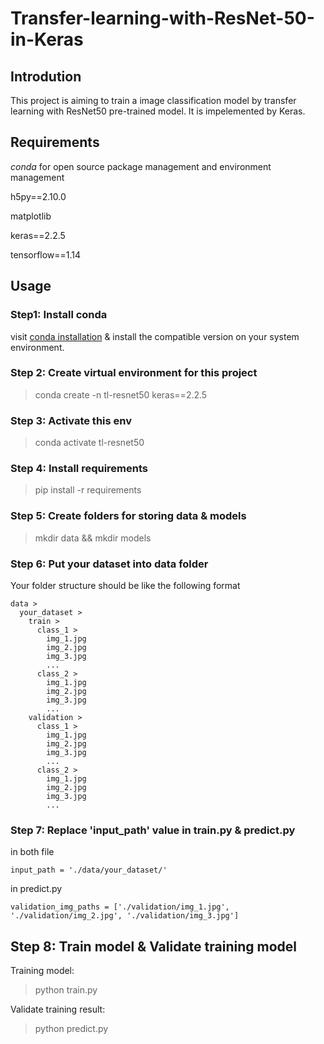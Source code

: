 # Transfer-learning-with-ResNet-50-in-Keras 

Introdution
------------

This project is aiming to train a image classification model by transfer learning with ResNet50 pre-trained model. It is impelemented by Keras. 

Requirements
------------

*conda* for open source package management and environment management 

h5py==2.10.0

matplotlib

keras==2.2.5

tensorflow==1.14

Usage
------

### Step1: Install conda  

visit [conda installation](https://conda.io/projects/conda/en/latest/user-guide/install/index.html) & install the compatible version on your system environment. 

### Step 2: Create virtual environment for this project 

> conda create -n tl-resnet50 keras==2.2.5

### Step 3: Activate this env

> conda activate tl-resnet50 

### Step 4: Install requirements 

> pip install -r requirements 

### Step 5: Create folders for storing data & models 

> mkdir data && mkdir models 

### Step 6: Put your dataset into data folder 

Your folder structure should be like the following format 

```
data > 
  your_dataset > 
    train > 
      class_1 > 
        img_1.jpg
        img_2.jpg
        img_3.jpg
        ...
      class_2 >
        img_1.jpg
        img_2.jpg
        img_3.jpg
        ...
    validation >
      class_1 > 
        img_1.jpg
        img_2.jpg
        img_3.jpg
        ...
      class_2 >
        img_1.jpg
        img_2.jpg
        img_3.jpg
        ...
```

### Step 7: Replace 'input_path' value in train.py & predict.py

in both file 

```
input_path = './data/your_dataset/'
```

in predict.py 

```
validation_img_paths = ['./validation/img_1.jpg', './validation/img_2.jpg', './validation/img_3.jpg']
```

## Step 8: Train model & Validate training model 

Training model:  

> python train.py 

Validate training result:

> python predict.py 


